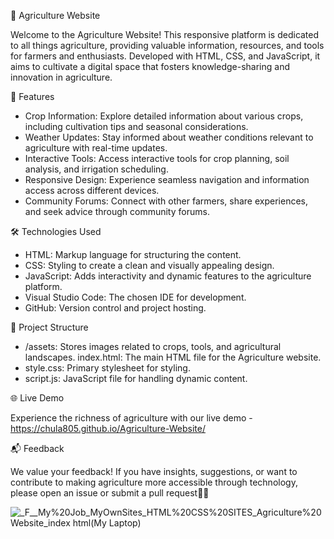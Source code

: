 🌾 Agriculture Website

Welcome to the Agriculture Website! This responsive platform is dedicated to all things agriculture, providing valuable information, resources, and tools for farmers and enthusiasts. Developed with HTML, CSS, and JavaScript, it aims to cultivate a digital space that fosters knowledge-sharing and innovation in agriculture.

🚀 Features

- Crop Information: Explore detailed information about various crops, including cultivation tips and seasonal considerations.
- Weather Updates: Stay informed about weather conditions relevant to agriculture with real-time updates.
- Interactive Tools: Access interactive tools for crop planning, soil analysis, and irrigation scheduling.
- Responsive Design: Experience seamless navigation and information access across different devices.
- Community Forums: Connect with other farmers, share experiences, and seek advice through community forums.

🛠️ Technologies Used

- HTML: Markup language for structuring the content.
- CSS: Styling to create a clean and visually appealing design.
- JavaScript: Adds interactivity and dynamic features to the agriculture platform.
- Visual Studio Code: The chosen IDE for development.
- GitHub: Version control and project hosting.

📂 Project Structure

- /assets: Stores images related to crops, tools, and agricultural landscapes.
  index.html: The main HTML file for the Agriculture website.
- style.css: Primary stylesheet for styling.
- script.js: JavaScript file for handling dynamic content.

🌐 Live Demo

Experience the richness of agriculture with our live demo - https://chula805.github.io/Agriculture-Website/

📬 Feedback

We value your feedback! If you have insights, suggestions, or want to contribute to making agriculture more accessible through technology, please open an issue or submit a pull request🚜🌱

![_F__My%20Job_MyOwnSites_HTML%20CSS%20SITES_Agriculture%20Website_index html(My Laptop)](https://github.com/chula805/Agriculture-Website/assets/121760253/ffd68df7-ebf9-473f-b764-e67eab22a654)

